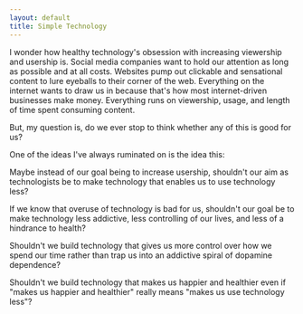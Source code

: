 ```yaml
---
layout: default
title: Simple Technology
---
```

I wonder how healthy technology's obsession with increasing viewership and usership is. Social media companies want to hold our attention as long as possible and at all costs. Websites pump out clickable and sensational content to lure eyeballs to their corner of the web. 
Everything on the internet wants to draw us in because that's how most internet-driven businesses make money. Everything runs on viewership, usage, and length of time spent consuming content. 

But, my question is, do we ever stop to think whether any of this is good for us? 

One of the ideas I've always ruminated on is the idea this:

Maybe instead of our goal being to increase usership, shouldn't our aim as technologists be to make technology that enables us to use technology less?

If we know that overuse of technology is bad for us, shouldn't our goal be to make technology less addictive, less controlling of our lives, and less of a hindrance to health?

Shouldn't we build technology that gives us more control over how we spend our time rather than trap us into an addictive spiral of dopamine dependence? 

Shouldn't we build technology that makes us happier and healthier even if "makes us happier and healthier" really means "makes us use technology less"?

